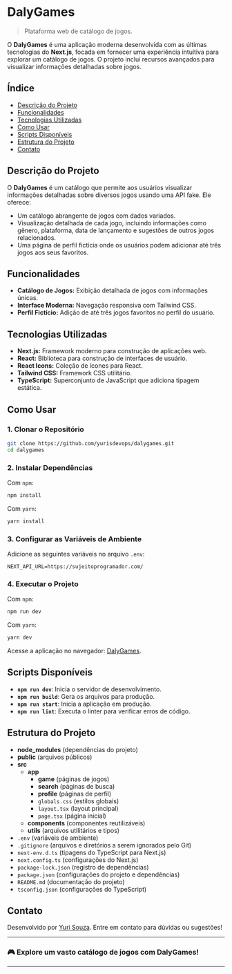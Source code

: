 # DalyGames

> Plataforma web de catálogo de jogos.

O **DalyGames** é uma aplicação moderna desenvolvida com as últimas tecnologias do **Next.js**, focada em fornecer uma experiência intuitiva para explorar um catálogo de jogos. O projeto inclui recursos avançados para visualizar informações detalhadas sobre jogos.

## Índice

- [Descrição do Projeto](#descrição-do-projeto)
- [Funcionalidades](#funcionalidades)
- [Tecnologias Utilizadas](#tecnologias-utilizadas)
- [Como Usar](#como-usar)
- [Scripts Disponíveis](#scripts-disponíveis)
- [Estrutura do Projeto](#estrutura-do-projeto)
- [Contato](#contato)

## Descrição do Projeto

O **DalyGames** é um catálogo que permite aos usuários visualizar informações detalhadas sobre diversos jogos usando uma API fake. Ele oferece:

- Um catálogo abrangente de jogos com dados variados.
- Visualização detalhada de cada jogo, incluindo informações como gênero, plataforma, data de lançamento e sugestões de outros jogos relacionados.
- Uma página de perfil fictícia onde os usuários podem adicionar até três jogos aos seus favoritos.

## Funcionalidades

- **Catálogo de Jogos:** Exibição detalhada de jogos com informações únicas.
- **Interface Moderna:** Navegação responsiva com Tailwind CSS.
- **Perfil Fictício:** Adição de até três jogos favoritos no perfil do usuário.

## Tecnologias Utilizadas

- **Next.js:** Framework moderno para construção de aplicações web.
- **React:** Biblioteca para construção de interfaces de usuário.
- **React Icons:** Coleção de ícones para React.
- **Tailwind CSS:** Framework CSS utilitário.
- **TypeScript:** Superconjunto de JavaScript que adiciona tipagem estática.

## Como Usar

### 1. Clonar o Repositório

```bash
git clone https://github.com/yurisdevops/dalygames.git
cd dalygames
```

### 2. Instalar Dependências

Com `npm`:

```bash
npm install
```

Com `yarn`:

```bash
yarn install
```

### 3. Configurar as Variáveis de Ambiente

Adicione as seguintes variáveis no arquivo `.env`:

```env
NEXT_API_URL=https://sujeitoprogramador.com/
```

### 4. Executar o Projeto

Com `npm`:

```bash
npm run dev
```

Com `yarn`:

```bash
yarn dev
```

Acesse a aplicação no navegador: [DalyGames](https://dalygames-pearl.vercel.app/).

## Scripts Disponíveis

- **`npm run dev`**: Inicia o servidor de desenvolvimento.
- **`npm run build`**: Gera os arquivos para produção.
- **`npm run start`**: Inicia a aplicação em produção.
- **`npm run lint`**: Executa o linter para verificar erros de código.

## Estrutura do Projeto

- **node_modules** (dependências do projeto)
- **public** (arquivos públicos)
- **src**
  - **app**
    - **game** (páginas de jogos)
    - **search** (páginas de busca)
    - **profile** (páginas de perfil)
    - `globals.css` (estilos globais)
    - `layout.tsx` (layout principal)
    - `page.tsx` (página inicial)
  - **components** (componentes reutilizáveis)
  - **utils** (arquivos utilitários e tipos)
- `.env` (variáveis de ambiente)
- `.gitignore` (arquivos e diretórios a serem ignorados pelo Git)
- `next-env.d.ts` (tipagens do TypeScript para Next.js)
- `next.config.ts` (configurações do Next.js)
- `package-lock.json` (registro de dependências)
- `package.json` (configurações do projeto e dependências)
- `README.md` (documentação do projeto)
- `tsconfig.json` (configurações do TypeScript)

## Contato

Desenvolvido por [Yuri Souza](https://github.com/yurisdevops). Entre em contato para dúvidas ou sugestões!

---

### 🎮 **Explore um vasto catálogo de jogos com DalyGames!**

---
